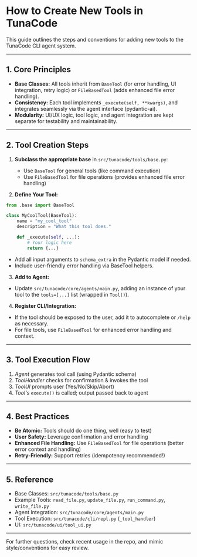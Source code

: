 # How to Create New Tools in TunaCode

This guide outlines the steps and conventions for adding new tools to the TunaCode CLI agent system.

---

## 1. Core Principles
- **Base Classes:** All tools inherit from `BaseTool` (for error handling, UI integration, retry logic) or `FileBasedTool` (adds enhanced file error handling).
- **Consistency:** Each tool implements `_execute(self, **kwargs)`, and integrates seamlessly via the agent interface (pydantic-ai).
- **Modularity:** UI/UX logic, tool logic, and agent integration are kept separate for testability and maintainability.

---

## 2. Tool Creation Steps
1. **Subclass the appropriate base** in `src/tunacode/tools/base.py`:
   - Use `BaseTool` for general tools (like command execution)
   - Use `FileBasedTool` for file operations (provides enhanced file error handling)

2. **Define Your Tool:**
```python
from .base import BaseTool

class MyCoolTool(BaseTool):
    name = "my_cool_tool"
    description = "What this tool does."

    def _execute(self, ...):
        # Your logic here
        return {...}
```
- Add all input arguments to `schema_extra` in the Pydantic model if needed.
- Include user-friendly error handling via BaseTool helpers.

3. **Add to Agent:**
- Update `src/tunacode/core/agents/main.py`, adding an instance of your tool to the `tools=[...]` list (wrapped in `Tool()`).

4. **Register CLI/Integration:**
- If the tool should be exposed to the user, add it to autocomplete or `/help` as necessary.
- For file tools, use `FileBasedTool` for enhanced error handling and context.

---

## 3. Tool Execution Flow
1. *Agent* generates tool call (using Pydantic schema)
2. *ToolHandler* checks for confirmation & invokes the tool
3. *ToolUI* prompts user (Yes/No/Skip/Abort)
4. *Tool's* `execute()` is called; output passed back to agent

---

## 4. Best Practices
- **Be Atomic:** Tools should do one thing, well (easy to test)
- **User Safety:** Leverage confirmation and error handling
- **Enhanced File Handling:** Use `FileBasedTool` for file operations (better error context and handling)
- **Retry-Friendly:** Support retries (idempotency recommended!)

---

## 5. Reference
- Base Classes: `src/tunacode/tools/base.py`
- Example Tools: `read_file.py`, `update_file.py`, `run_command.py`, `write_file.py`
- Agent Integration: `src/tunacode/core/agents/main.py`
- Tool Execution: `src/tunacode/cli/repl.py` (`_tool_handler`)
- UI: `src/tunacode/ui/tool_ui.py`

---

For further questions, check recent usage in the repo, and mimic style/conventions for easy review.